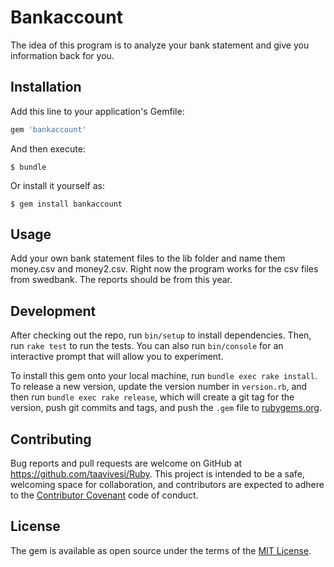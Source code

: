 # Bankaccount

The idea of this program is to analyze your bank statement and give you information back for you.

## Installation

Add this line to your application's Gemfile:

```ruby
gem 'bankaccount'
```

And then execute:

    $ bundle

Or install it yourself as:

    $ gem install bankaccount

## Usage

Add your own bank statement files to the lib folder and name them money.csv and money2.csv.
Right now the program works for the csv files from swedbank.
The reports should be from this year.

## Development

After checking out the repo, run `bin/setup` to install dependencies. Then, run `rake test` to run the tests. You can also run `bin/console` for an interactive prompt that will allow you to experiment.

To install this gem onto your local machine, run `bundle exec rake install`. To release a new version, update the version number in `version.rb`, and then run `bundle exec rake release`, which will create a git tag for the version, push git commits and tags, and push the `.gem` file to [rubygems.org](https://rubygems.org).

## Contributing

Bug reports and pull requests are welcome on GitHub at https://github.com/taavivesi/Ruby. This project is intended to be a safe, welcoming space for collaboration, and contributors are expected to adhere to the [Contributor Covenant](http://contributor-covenant.org) code of conduct.


## License

The gem is available as open source under the terms of the [MIT License](http://opensource.org/licenses/MIT).


